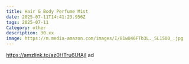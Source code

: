 ```yaml
---
title: Hair & Body Perfume Mist
date: 2025-07-11T14:41:23.956Z
tags: 2025-07-11
Category: other
description: 30.xx
image: https://m.media-amazon.com/images/I/81wU46FTb3L._SL1500_.jpg
---
```

https://amzlink.to/az0HTru6UfAjI ad